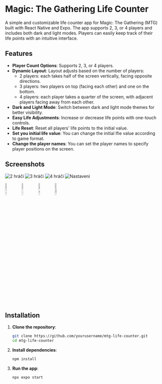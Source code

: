 # Magic: The Gathering Life Counter

A simple and customizable life counter app for Magic: The Gathering (MTG) built with React Native and Expo. The app supports 2, 3, or 4 players and includes both dark and light modes. Players can easily keep track of their life points with an intuitive interface.

## Features

- **Player Count Options**: Supports 2, 3, or 4 players.
- **Dynamic Layout**: Layout adjusts based on the number of players:
  - 2 players: each takes half of the screen vertically, facing opposite directions.
  - 3 players: two players on top (facing each other) and one on the bottom.
  - 4 players: each player takes a quarter of the screen, with adjacent players facing away from each other.
- **Dark and Light Mode**: Switch between dark and light mode themes for better visibility.
- **Easy Life Adjustments**: Increase or decrease life points with one-touch controls.
- **Life Reset**: Reset all players' life points to the initial value.
- **Set you initial life value**: You can change the initial lfie value according to game format.
- **Change the player names**: You can set the player names to specify player positions on the screen.

## Screenshots

![2 hráči](screenshots/2_hraci.jpg)
![3 hráči](screenshots/3_hraci.jpg)
![4 hráči](screenshots/4_hraci.jpg)
![Nastavení](screenshots/nastaveni.jpg)

<img src='screenshots/2_hraci.jpg' alt='2 hráči' width='10%' height='auto' />
<img src='screenshots/3_hraci.jpg' alt='3 hráči' width='10%' height='auto' />
<img src='screenshots/4_hraci.jpg' alt='4 hráči' width='10%' height='auto' />
<img src='screenshots/nastaveni.jpg' alt='Nastavení' width='10%' height='auto' />

## Installation

1. **Clone the repository**:
   ```bash
   git clone https://github.com/yourusername/mtg-life-counter.git
   cd mtg-life-counter
   ```
2.  **Install dependencies**:
    ```bash
    npm install
    ```
3.  **Run the app**:
    ```bash
    npx expo start
    ```
